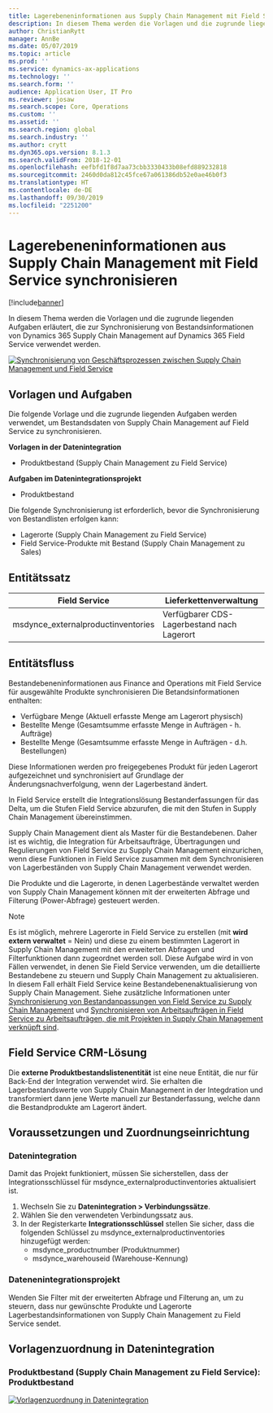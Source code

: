 ```yaml
---
title: Lagerebeneninformationen aus Supply Chain Management mit Field Service synchronisieren
description: In diesem Thema werden die Vorlagen und die zugrunde liegenden Aufgaben erläutert, die zur Synchronisierung von Bestandsinformationen von Dynamics 365 Supply Chain Management auf Dynamics 365 Field Service verwendet werden.
author: ChristianRytt
manager: AnnBe
ms.date: 05/07/2019
ms.topic: article
ms.prod: ''
ms.service: dynamics-ax-applications
ms.technology: ''
ms.search.form: ''
audience: Application User, IT Pro
ms.reviewer: josaw
ms.search.scope: Core, Operations
ms.custom: ''
ms.assetid: ''
ms.search.region: global
ms.search.industry: ''
ms.author: crytt
ms.dyn365.ops.version: 8.1.3
ms.search.validFrom: 2018-12-01
ms.openlocfilehash: eefbfd1f8d7aa73cbb3330433b08efd889232818
ms.sourcegitcommit: 2460d0da812c45fce67a061386db52e0ae46b0f3
ms.translationtype: HT
ms.contentlocale: de-DE
ms.lasthandoff: 09/30/2019
ms.locfileid: "2251200"
---
```

# <a name="synchronize-inventory-level-information-from-supply-chain-management-to-field-service"></a>Lagerebeneninformationen aus Supply Chain Management mit Field Service synchronisieren 

[!include[banner](../includes/banner.md)]

In diesem Thema werden die Vorlagen und die zugrunde liegenden Aufgaben erläutert, die zur Synchronisierung von Bestandsinformationen von Dynamics 365 Supply Chain Management auf Dynamics 365 Field Service verwendet werden.

[![Synchronisierung von Geschäftsprozessen zwischen Supply Chain Management und Field Service](./media/FSOnHandOW.png)](./media/FSOnHandOW.png)

## <a name="templates-and-tasks"></a>Vorlagen und Aufgaben
Die folgende Vorlage und die zugrunde liegenden Aufgaben werden verwendet, um Bestandsdaten von Supply Chain Management auf Field Service zu synchronisieren.

**Vorlagen in der Datenintegration**
- Produktbestand (Supply Chain Management zu Field Service)
  
**Aufgaben im Datenintegrationsprojekt**
- Produktbestand

Die folgende Synchronisierung ist erforderlich, bevor die Synchronisierung von  Bestandlisten erfolgen kann:
- Lagerorte (Supply Chain Management zu Field Service) 
- Field Service-Produkte mit Bestand (Supply Chain Management zu Sales) 

## <a name="entity-set"></a>Entitätssatz

| Field Service                      | Lieferkettenverwaltung                |
|------------------------------------|----------------------------------------|
| msdynce_externalproductinventories | Verfügbarer CDS-Lagerbestand nach Lagerort     |

## <a name="entity-flow"></a>Entitätsfluss
Bestandebeneninformationen aus Finance and Operations mit Field Service für ausgewählte Produkte synchronisieren Die Betandsinformationen enthalten: 
- Verfügbare Menge (Aktuell erfasste Menge am Lagerort physisch)
- Bestellte Menge (Gesamtsumme erfasste Menge in Aufträgen - h. Aufträge)
- Bestellte Menge (Gesamtsumme erfasste Menge in Aufträgen - d.h. Bestellungen)

Diese Informationen werden pro freigegebenes Produkt für jeden Lagerort aufgezeichnet und synchronisiert auf Grundlage der Änderungsnachverfolgung, wenn der Lagerbestand ändert.

In Field Service erstellt die Integrationslösung Bestanderfassungen für das Delta, um die Stufen Field Service abzurufen, die mit den Stufen in Supply Chain Management übereinstimmen.

Supply Chain Management dient als Master für die Bestandebenen. Daher ist es wichtig, die Integration für Arbeitsaufträge, Übertragungen und Regulierungen von Field Service zu Supply Chain Management einzurichen, wenn diese Funktionen in Field Service zusammen mit dem Synchronisieren von Lagerbeständen von Supply Chain Management verwendet werden.

Die Produkte und die Lagerorte, in denen Lagerbestände verwaltet werden von Supply Chain Management können mit der erweiterten Abfrage und Filterung (Power-Abfrage) gesteuert werden.

> [!NOTE]
> Es ist möglich, mehrere Lagerorte in Field Service zu erstellen (mit **wird extern verwaltet** = Nein) und diese zu einem bestimmten Lagerort in Supply Chain Management mit den erweiterten Abfragen und Filterfunktionen dann zugeordnet werden soll. Diese Aufgabe wird in von Fällen verwendet, in denen Sie Field Service verwenden, um die detaillierte Bestandebene zu steuern und Supply Chain Management zu aktualisieren. In diesem Fall erhält Field Service keine Bestandebenenaktualisierung von Supply Chain Management. Siehe zusätzliche Informationen unter [Synchronisierung von Bestandanpassungen von Field Service zu Supply Chain Management](https://docs.microsoft.com/dynamics365/unified-operations/supply-chain/sales-marketing/synchronize-inventory-adjustments) und [Synchronisieren von Arbeitsaufträgen in Field Service zu Arbeitsaufträgen, die mit Projekten in Supply Chain Management verknüpft sind](https://docs.microsoft.com/dynamics365/unified-operations/supply-chain/sales-marketing/field-service-work-order).

## <a name="field-service-crm-solution"></a>Field Service CRM-Lösung
Die **externe Produktbestandslistenentität** ist eine neue Entität, die nur für Back-End der Integration verwendet wird. Sie erhalten die Lagerbestandswerte von Supply Chain Management in der Integdration und transformiert dann jene Werte manuell zur Bestanderfassung, welche dann die Bestandprodukte am Lagerort ändert.

## <a name="prerequisites-and-mapping-setup"></a>Voraussetzungen und Zuordnungseinrichtung

### <a name="data-integration"></a>Datenintegration
Damit das Projekt funktioniert, müssen Sie sicherstellen, dass der Integrationsschlüssel für msdynce_externalproductinventories aktualisiert ist.
1.  Wechseln Sie zu **Datenintegration > Verbindungssätze**.
2.  Wählen Sie den verwendeten Verbindungssatz aus.
3.  In der Registerkarte **Integrationsschlüssel** stellen Sie sicher, dass die folgenden Schlüssel zu msdynce_externalproductinventories hinzugefügt werden:
      - msdynce_productnumber (Produktnummer)
      - msdynce_warehouseid (Warehouse-Kennung)
      
### <a name="data-integration-project"></a>Datenenintegrationsprojekt
Wenden Sie Filter mit der erweiterten Abfrage und Filterung an, um zu steuern, dass nur gewünschte Produkte und Lagerorte Lagerbestandsinformationen von Supply Chain Management zu Field Service sendet.

## <a name="template-mapping-in-data-integration"></a>Vorlagenzuordnung in Datenintegration

### <a name="product-inventory-supply-chain-management-to-field-service-product-inventory"></a>Produktbestand (Supply Chain Management zu Field Service): Produktbestand

[![Vorlagenzuordnung in Datenintegration](./media/FSinventoryLevel1.png)](./media/FSinventoryLevel1.png)
